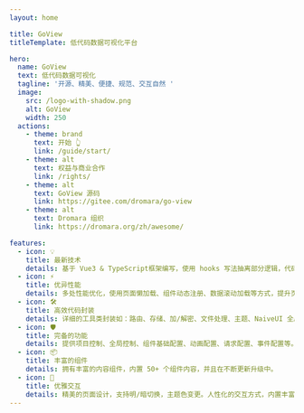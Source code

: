 ```yaml
---
layout: home

title: GoView
titleTemplate: 低代码数据可视化平台

hero:
  name: GoView
  text: 低代码数据可视化
  tagline: '开源、精美、便捷、规范、交互自然 '
  image:
    src: /logo-with-shadow.png
    alt: GoView
    width: 250
  actions:
    - theme: brand
      text: 开始 👆
      link: /guide/start/
    - theme: alt
      text: 权益与商业合作
      link: /rights/
    - theme: alt
      text: GoView 源码
      link: https://gitee.com/dromara/go-view
    - theme: alt
      text: Dromara 组织
      link: https://dromara.org/zh/awesome/

features:
  - icon: 💡
    title: 最新技术
    details: 基于 Vue3 & TypeScript框架编写，使用 hooks 写法抽离部分逻辑，代码结构更加清晰。
  - icon: ⚡️
    title: 优异性能
    details: 多处性能优化，使用页面懒加载、组件动态注册、数据滚动加载等方式，提升页面渲染速度。
  - icon: 🛠️
    title: 高效代码封装
    details: 详细的工具类封装如：路由、存储、加/解密、文件处理、主题、NaiveUI 全局方法、组件等。
  - icon: 🛡️
    title: 完备的功能
    details: 提供项目控制、全局控制、组件基础配置、动画配置、请求配置、事件配置等。
  - icon: 📦
    title: 丰富的组件
    details: 拥有丰富的内容组件，内置 50+ 个组件内容，并且在不断更新升级中。 
  - icon: 🔔
    title: 优雅交互
    details: 精美的页面设计，支持明/暗切换，主题色变更。人性化的交互方式，内置丰富快捷方案。
---
```


<script setup>
import { onMounted } from 'vue'
import { fetchReleaseTag } from './.vitepress/utils/fetchReleaseTag.js'

onMounted(() => {
  fetchReleaseTag('v1.1.9')
})
</script>